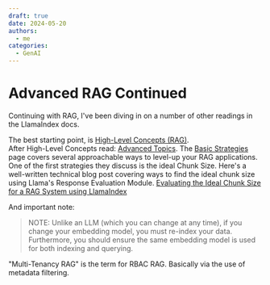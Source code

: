 ```yaml
---
draft: true
date: 2024-05-20
authors:
  - me
categories:
  - GenAI
---
```


# Advanced RAG Continued
Continuing with RAG, I've been diving in on a number of other readings in the LlamaIndex docs.

The best starting point, is [High-Level Concepts (RAG)](https://docs.llamaindex.ai/en/stable/getting_started/concepts/).  
After High-Level Concepts read: [Advanced Topics](https://docs.llamaindex.ai/en/stable/optimizing/production_rag/). The [Basic Strategies](https://docs.llamaindex.ai/en/stable/optimizing/basic_strategies/basic_strategies/) page covers several approachable ways to level-up your RAG applications. One of the first strategies they discuss is the ideal Chunk Size. Here's a well-written technical blog post covering ways to find the ideal chunk size using Llama's Response Evaluation Module. [Evaluating the Ideal Chunk Size for a RAG System using LlamaIndex](https://www.llamaindex.ai/blog/evaluating-the-ideal-chunk-size-for-a-rag-system-using-llamaindex-6207e5d3fec5)

And important note:

> NOTE: Unlike an LLM (which you can change at any time), if you change your embedding model, you must re-index your data. Furthermore, you should ensure the same embedding model is used for both indexing and querying.

"Multi-Tenancy RAG" is the term for RBAC RAG. Basically via the use of metadata filtering.